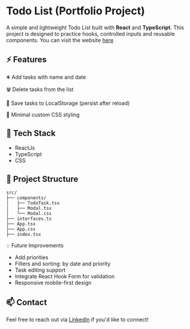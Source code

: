 # Todo List (Portfolio Project)

A simple and lightweight Todo List built with **React** and **TypeScript**.
This project is designed to practice hooks, controlled inputs and reusable components.
You can visit the website [here](https://genies-todo-list.onrender.com)


## ⚡ Features

➕ Add tasks with name and date

🗑 Delete tasks from the list

💾 Save tasks to LocalStorage (persist after reload)

🎨 Minimal custom CSS styling

## 🚀 Tech Stack

- ReactJs
- TypeScript
- CSS

## 📂 Project Structure
```
src/
├── components/
│   ├── TodoTask.tsx
|   ├── Modal.tsx
│   └── Modal.css
├── interfaces.ts
├── App.tsx
├── App.css 
├── index.tsx 
```

💡 Future Improvements

- Add priorities
- Filters and sorting: by date and priority
- Task editing support
- Integrate React Hook Form for validation
- Responsive mobile-first design

## 📫 Contact

Feel free to reach out via [LinkedIn](www.linkedin.com/in/yevheniia-lukianchykova) if you'd like to connect!